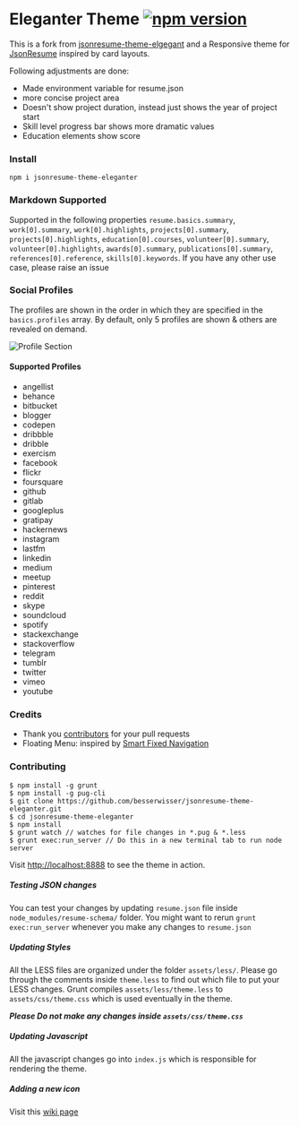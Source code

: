 # Eleganter Theme [![npm version](https://badge.fury.io/js/jsonresume-theme-eleganter.svg)](https://badge.fury.io/js/jsonresume-theme-eleganter)

This is a fork from [jsonresume-theme-elgegant](https://github.com/mudassir0909/jsonresume-theme-elegant) and a Responsive theme for [JsonResume](https://jsonresume.org/) inspired by card layouts. 

Following adjustments are done: 
* Made environment variable for resume.json
* more concise project area 
* Doesn't show project duration, instead just shows the year of project start 
* Skill level progress bar shows more dramatic values
* Education elements show score


### Install
```
npm i jsonresume-theme-eleganter
```

### Markdown Supported
Supported in the following properties `resume.basics.summary`, `work[0].summary`, `work[0].highlights`, `projects[0].summary`, `projects[0].highlights`, `education[0].courses`, `volunteer[0].summary`, `volunteer[0].highlights`, `awards[0].summary`, `publications[0].summary`, `references[0].reference`, `skills[0].keywords`. If you have any other use case, please raise an issue

### Social Profiles
The profiles are shown in the order in which they are specified in the `basics.profiles` array. By default, only 5 profiles are shown & others are revealed on demand.

![Profile Section](https://raw.githubusercontent.com/mudassir0909/jsonresume-theme-elegant/master/screenshots/profile.png)

#### Supported Profiles
* angellist
* behance
* bitbucket
* blogger
* codepen
* dribbble
* dribble
* exercism
* facebook
* flickr
* foursquare
* github
* gitlab
* googleplus
* gratipay
* hackernews
* instagram
* lastfm
* linkedin
* medium
* meetup
* pinterest
* reddit
* skype
* soundcloud
* spotify
* stackexchange
* stackoverflow
* telegram
* tumblr
* twitter
* vimeo
* youtube

### Credits
* Thank you [contributors](https://github.com/mudassir0909/jsonresume-theme-elegant/graphs/contributors) for your pull requests
* Floating Menu: inspired by [Smart Fixed Navigation](http://codyhouse.co/demo/smart-fixed-navigation/index.html)

### Contributing
```
$ npm install -g grunt
$ npm install -g pug-cli
$ git clone https://github.com/besserwisser/jsonresume-theme-eleganter.git
$ cd jsonresume-theme-eleganter
$ npm install
$ grunt watch // watches for file changes in *.pug & *.less
$ grunt exec:run_server // Do this in a new terminal tab to run node server
```

Visit [http://localhost:8888](http://localhost:8888) to see the theme in action.

##### Testing JSON changes
You can test your changes by updating `resume.json` file inside `node_modules/resume-schema/` folder. You might want to rerun `grunt exec:run_server` whenever you make any changes to `resume.json`

##### Updating Styles
All the LESS files are organized under the folder `assets/less/`. Please go through the comments inside `theme.less` to find out which file to put your LESS changes. Grunt compiles `assets/less/theme.less` to `assets/css/theme.css` which is used eventually in the theme.

**_Please Do not make any changes inside `assets/css/theme.css`_**

##### Updating Javascript
All the javascript changes go into `index.js` which is responsible for rendering the theme.

##### Adding a new icon
Visit this [wiki page](https://github.com/mudassir0909/jsonresume-theme-elegant/wiki/Adding-a-new-icon)
